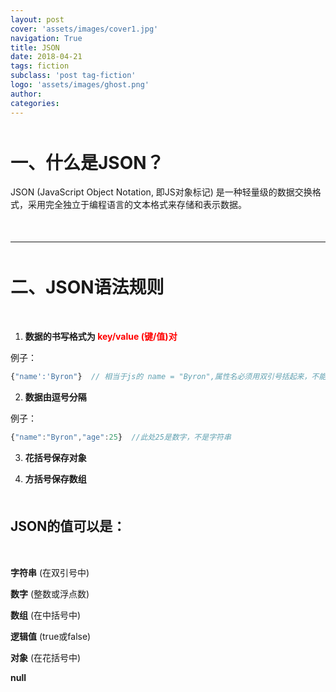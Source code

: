 ```yaml
---
layout: post
cover: 'assets/images/cover1.jpg'
navigation: True
title: JSON
date: 2018-04-21
tags: fiction
subclass: 'post tag-fiction'
logo: 'assets/images/ghost.png'
author: 
categories: 
---
```


<p style='margin-bottom:50px'></p>

# **一、什么是JSON？**

JSON (JavaScript Object Notation, 即JS对象标记) 是一种轻量级的数据交换格式，采用完全独立于编程语言的文本格式来存储和表示数据。

<p style='margin-bottom:50px'></p>

***

<p style='margin-bottom:50px'></p>

# **二、JSON语法规则**

<p style='margin-bottom:50px'></p>

1. **数据的书写格式为 <font style='color:red'>key/value (键/值)对</font>**

例子：

```javascript
{"name':'Byron"}  // 相当于js的 name = "Byron",属性名必须用双引号括起来，不能用单引号。
```

2. **数据由逗号分隔**

例子：

```javascript
{"name":"Byron","age":25}  //此处25是数字，不是字符串
```

3. **花括号保存对象**

4. **方括号保存数组**

<p style='margin-bottom:50px'></p>

## JSON的值可以是：

<p style='margin-bottom:50px'></p>

**字符串** (在双引号中)

**数字** (整数或浮点数)

**数组** (在中括号中)

**逻辑值** (true或false)

**对象** (在花括号中)

**null**




